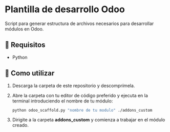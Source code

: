# Plantilla de desarrollo Odoo

Script para generar estructura de archivos necesarios para desarrollar módulos en Odoo.

## 🔧 Requisitos

- Python

## 🚀 Como utilizar

1. Descarga la carpeta de este repositorio y descomprímela.

2. Abre la carpeta con tu editor de código preferido y ejecuta en la terminal introduciendo el nombre de tu módulo:

    ```bash
    python odoo_scaffold.py "nombre de tu modulo" ./addons_custom
    ```

3. Dirigite a la carpeta **addons_custom** y comienza a trabajar en el módulo creado.